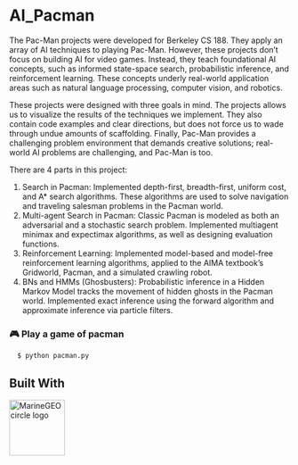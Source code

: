 # AI_Pacman
The Pac-Man projects were developed for Berkeley CS 188. They apply an array of AI techniques to playing Pac-Man. However, these projects don’t focus on building AI for video games. Instead, they teach foundational AI concepts, such as informed state-space search, probabilistic inference, and reinforcement learning. These concepts underly real-world application areas such as natural language processing, computer vision, and robotics.

These projects were designed with three goals in mind. The projects allows us to visualize the results of the techniques we implement. They also contain code examples and clear directions, but does not force us to wade through undue amounts of scaffolding. Finally, Pac-Man provides a challenging problem environment that demands creative solutions; real-world AI problems are challenging, and Pac-Man is too.

There are 4 parts in this project:
1. Search in Pacman:
   Implemented depth-first, breadth-first, uniform cost, and A* search algorithms. These algorithms are used to solve navigation and traveling salesman problems in the Pacman world.
2. Multi-agent Search in Pacman:
   Classic Pacman is modeled as both an adversarial and a stochastic search problem. Implemented multiagent minimax and expectimax algorithms, as well as designing evaluation functions.
3. Reinforcement Learning:
   Implemented model-based and model-free reinforcement learning algorithms, applied to the AIMA textbook’s Gridworld, Pacman, and a simulated crawling robot.
5. BNs and HMMs (Ghosbusters):
   Probabilistic inference in a Hidden Markov Model tracks the movement of hidden ghosts in the Pacman world. Implemented exact inference using the forward algorithm and approximate inference via particle filters.

### :video_game: Play a game of pacman
```
  $ python pacman.py
```

## Built With
<img src="https://upload.wikimedia.org/wikipedia/commons/thumb/c/c3/Python-logo-notext.svg/110px-Python-logo-notext.svg.png" alt="MarineGEO circle logo" style="height: 100px; width:100px;"/>